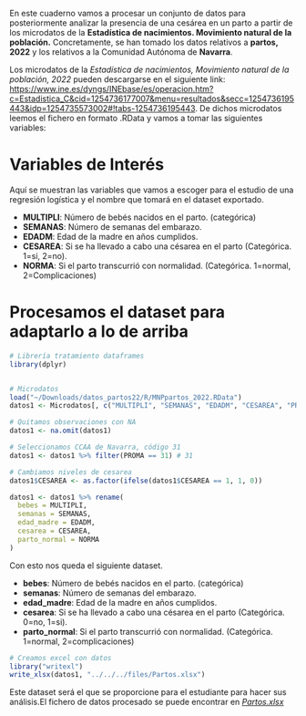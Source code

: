 En este cuaderno vamos a procesar un conjunto de datos para posteriormente analizar la presencia de una cesárea en un parto a partir de los microdatos de la **Estadística de nacimientos. Movimiento natural de la población.** Concretamente, se han tomado los datos relativos a **partos, 2022** y los relativos a la Comunidad Autónoma de **Navarra**.

Los microdatos de la *Estadística de nacimientos, Movimiento natural de la población, 2022* pueden descargarse en el siguiente link: <https://www.ine.es/dyngs/INEbase/es/operacion.htm?c=Estadistica_C&cid=1254736177007&menu=resultados&secc=1254736195443&idp=1254735573002#!tabs-1254736195443>. De dichos microdatos leemos el fichero en formato .RData y vamos a tomar las siguientes variables:

# Variables de Interés

Aquí se muestran las variables que vamos a escoger para el estudio de una regresión logística y el nombre que tomará en el dataset exportado.

-   **MULTIPLI**: Número de bebés nacidos en el parto. (categórica)
-   **SEMANAS**: Número de semanas del embarazo.
-   **EDADM**: Edad de la madre en años cumplidos.
-   **CESAREA**: Si se ha llevado a cabo una césarea en el parto (Categórica. 1=si, 2=no).
-   **NORMA**: Si el parto transcurrió con normalidad. (Categórica. 1=normal, 2=Complicaciones)

# Procesamos el dataset para adaptarlo a lo de arriba

``` r
# Librería tratamiento dataframes
library(dplyr)


# Microdatos
load("~/Downloads/datos_partos22/R/MNPpartos_2022.RData")
datos1 <- Microdatos[, c("MULTIPLI", "SEMANAS", "EDADM", "CESAREA", "PROMA", "NORMA")]

# Quitamos observaciones con NA
datos1 <- na.omit(datos1)

# Seleccionamos CCAA de Navarra, código 31
datos1 <- datos1 %>% filter(PROMA == 31) # 31

# Cambiamos niveles de cesarea
datos1$CESAREA <- as.factor(ifelse(datos1$CESAREA == 1, 1, 0))

datos1 <- datos1 %>% rename(
  bebes = MULTIPLI,
  semanas = SEMANAS,
  edad_madre = EDADM,
  cesarea = CESAREA,
  parto_normal = NORMA
)
```

Con esto nos queda el siguiente dataset.

-   **bebes**: Número de bebés nacidos en el parto. (categórica)
-   **semanas**: Número de semanas del embarazo.
-   **edad_madre**: Edad de la madre en años cumplidos.
-   **cesarea**: Si se ha llevado a cabo una césarea en el parto (Categórica. 0=no, 1=si).
-   **parto_normal**: Si el parto transcurrió con normalidad. (Categórica. 1=normal, 2=complicaciones)

``` r
# Creamos excel con datos
library("writexl")
write_xlsx(datos1, "../../../files/Partos.xlsx")
```

Este dataset será el que se proporcione para el estudiante para hacer sus análisis.El fichero de datos procesado se puede encontrar en [*Partos.xlsx*](../../../files/Partos.xlsx)
